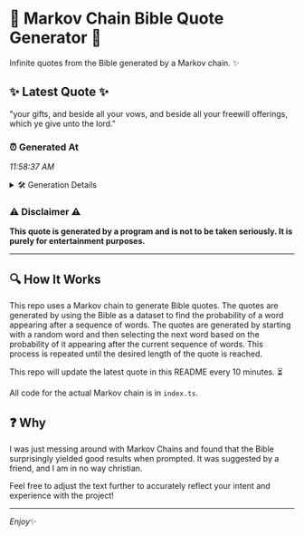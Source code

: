 # 📖 Markov Chain Bible Quote Generator 📖

Infinite quotes from the Bible generated by a Markov chain. ✨

## ✨ Latest Quote ✨
"your gifts, and beside all your vows, and beside all your freewill offerings, which ye give unto the lord."

### ⏰ Generated At
*11:58:37 AM*

<details>
    <summary>🛠️ Generation Details</summary>
    <p>
        <strong>🌱 Seed:</strong> your<br>
        <strong>🔄 Iterations:</strong> 18<br>
        <strong>📜 Context History:</strong><br>[ your ]: gifts,<br>[ your, gifts, ]: and<br>[ your, gifts,, and ]: beside<br>[ your, gifts,, and, beside ]: all<br>[ your, gifts,, and, beside, all ]: your<br>[ your, gifts,, and, beside, all, your ]: vows,<br>[ gifts,, and, beside, all, your, vows, ]: and<br>[ and, beside, all, your, vows,, and ]: beside<br>[ beside, all, your, vows,, and, beside ]: all<br>[ all, your, vows,, and, beside, all ]: your<br>[ your, vows,, and, beside, all, your ]: freewill<br>[ vows,, and, beside, all, your, freewill ]: offerings,<br>[ and, beside, all, your, freewill, offerings, ]: which<br>[ beside, all, your, freewill, offerings,, which ]: ye<br>[ all, your, freewill, offerings,, which, ye ]: give<br>[ your, freewill, offerings,, which, ye, give ]: unto<br>[ freewill, offerings,, which, ye, give, unto ]: the<br>[ offerings,, which, ye, give, unto, the ]: lord.<br>
    </p>
</details>

### ⚠️ Disclaimer ⚠️
**This quote is generated by a program and is not to be taken seriously. It is purely for entertainment purposes.**

---

## 🔍 How It Works

This repo uses a Markov chain to generate Bible quotes. The quotes are generated by using the Bible as a dataset to find the probability of a word appearing after a sequence of words. The quotes are generated by starting with a random word and then selecting the next word based on the probability of it appearing after the current sequence of words. This process is repeated until the desired length of the quote is reached.

This repo will update the latest quote in this README every 10 minutes. ⏳

All code for the actual Markov chain is in `index.ts`.

## ❓ Why

I was just messing around with Markov Chains and found that the Bible surprisingly yielded good results when prompted. 
It was suggested by a friend, and I am in no way christian.

Feel free to adjust the text further to accurately reflect your intent and experience with the project!

---

*Enjoy*✨
